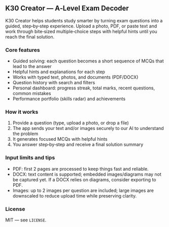 ## K30 Creator — A‑Level Exam Decoder

K30 Creator helps students study smarter by turning exam questions into a guided, step‑by‑step experience. Upload a photo, PDF, or paste text and work through bite‑sized multiple‑choice steps with helpful hints until you reach the final solution.

### Core features
- Guided solving: each question becomes a short sequence of MCQs that lead to the answer
- Helpful hints and explanations for each step
- Works with typed text, photos, and documents (PDF/DOCX)
- Question history with search and filters
- Personal dashboard: progress streak, total marks, recent questions, common mistakes
- Performance portfolio (skills radar) and achievements

### How it works
1) Provide a question (type, upload a photo, or drop a file)
2) The app sends your text and/or images securely to our AI to understand the problem
3) It generates focused MCQs with helpful hints
4) You answer step‑by‑step and receive a final solution summary

### Input limits and tips
- PDF: first 2 pages are processed to keep things fast and reliable.
- DOCX: text content is supported; embedded images/diagrams may not be captured yet. If a DOCX relies on diagrams, consider exporting to PDF.
- Images: up to 2 images per question are included; large images are downscaled to reduce upload time while preserving clarity.

### License
MIT — see `LICENSE`.
